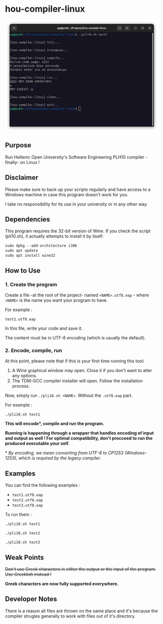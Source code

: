 # hou-compiler-linux

![Screenshot](doc/assets/img/header1.png)

## Purpose

Run Hellenic Open University's Software Engineering PLH10 compiler -finally- on Linux !

## Disclaimer

Please make sure to back up your scripts regularly and have access to a Windows machine in case this program doesn't work for you.

I take no responsibility for its use in your university or in any other way.

## Dependencies

This program requires the 32-bit version of Wine. If you check the script (pli10.sh), it actually attempts to install it by itself:

```
sudo dpkg --add-architecture i386
sudo apt update
sudo apt install wine32
```

## How to Use

### 1. Create the program

Create a file -at the root of the project- named `<NAME>.utf8.eap` -  where `<NAME>` is the name you want your program to have.

For example : 
```
test1.utf8.eap
```

In this file, write your code and save it. 

The content must be in UTF-8 encoding (which is usually the default).

### 2. Encode, compile, run

At this point, please note that if this is your first time running this tool:
1. A Wine graphical window may open. Close it if you don't want to alter any options.
2. The TDM-GCC compiler installer will open. Follow the installation process.

Now, simply run `./pli10.sh <NAME>`. Without the `.utf8.eap` part.

For example :
```
./pli10.sh test1
```

**This will encode\*, compile and run the program.**

**Running is happening through a wrapper that handles encoding of input and output as well ! 
For optimal compatibility, don't procceed to run the produced executable your self.**

\* *By encoding, we mean converting from UTF-8 to CP1253 (Windows-1253), which is required by the legacy compiler.*

## Examples

You can find the following examples :
- `test1.utf8.eap` 
- `test2.utf8.eap`
- `test3.utf8.eap`

To run them : 

```
./pli10.sh test1
```
```
./pli10.sh test2
```
```
./pli10.sh test3
```

## Weak Points

~~Don't use Greek characters in either the output or the input of the program. Use Greeklish instead !~~

**Greek characters are now fully supported everywhere.**

## Developer Notes

There is a reason all files are thrown on the same place and it's because the compiler strugles generally to work with files out of it's directory.
